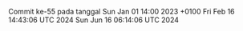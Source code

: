 Commit ke-55 pada tanggal Sun Jan 01 14:00 2023 +0100
Fri Feb 16 14:43:06 UTC 2024
Sun Jun 16 06:14:06 UTC 2024
